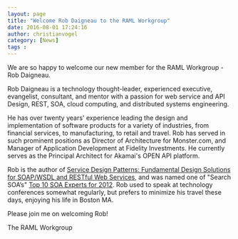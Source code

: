 ```yaml
---
layout: page
title: "Welcome Rob Daigneau to the RAML Workgroup"
date: 2016-08-01 17:24:16
author: christianvogel
category: [News]
tags :
---
```


We are so happy to welcome our new member for the RAML Workgroup - Rob Daigneau.

Rob Daigneau is a technology thought-leader, experienced executive, evangelist, consultant, and mentor with a passion for web service and API Design, REST, SOA, cloud computing, and distributed systems engineering.

He has over twenty years' experience leading the design and implementation of software products for a variety of industries, from financial services, to manufacturing, to retail and travel. Rob has served in such prominent positions as Director of Architecture for Monster.com, and Manager of Application Development at Fidelity Investments. He currently serves as the Principal Architect for Akamai's OPEN API platform.

Rob is the author of [Service Design Patterns: Fundamental Design Solutions for SOAP/WSDL and RESTful Web Services][1], and was named one of "Search SOA’s" [Top 10 SOA Experts for 2012][2]. Rob used to speak at technology conferences somewhat regularly, but prefers to minimize his travel these days, enjoying his life in Boston MA.

 [1]: http://servicedesignpatterns.com/BookInfo
 [2]: http://searchsoa.techtarget.com/photostory/2240182479/Top-10-QAs-SOA-experts-get-honest-about-app-dev-integration-trends/9/Web-services-design-patterns-problems-and-solutions

Please join me on welcoming Rob!

The RAML Workgroup